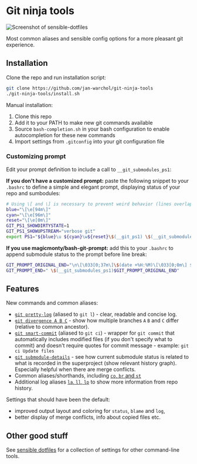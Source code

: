 Git ninja tools
===============

![Screenshot of sensible-dotfiles](https://i.imgur.com/a4auwdx.png)

Most common aliases and sensible config options for a more pleasant git
experience.


Installation
------------

Clone the repo and run installation script:

```bash
git clone https://github.com/jan-warchol/git-ninja-tools
./git-ninja-tools/install.sh
```

Manual installation:
1. Clone this repo
1. Add it to your PATH to make new git commands available
1. Source `bash-completion.sh` in your bash configuration to enable
   autocompletion for these new commands
1. Import settings from `.gitconfig` into your git configuration file

### Customizing prompt

Edit your prompt definition to include a call to `__git_submodules_ps1`:

**If you don't have a customized prompt:** paste the following snippet to your
`.bashrc` to define a simple and elegant prompt, displaying status of your repo
and sumbodules:

```bash
# Using \[ and \] is necessary to prevent weird behavior (lines overlapping).
blue="\[\e[94m\]"
cyan="\[\e[96m\]"
reset="\[\e[0m\]"
GIT_PS1_SHOWDIRTYSTATE=1
GIT_PS1_SHOWUPSTREAM="verbose git"
export PS1="${blue}\u ${cyan}\w${reset}\$(__git_ps1) \$(__git_submodules_ps1)\n\\$ "
```

**If you use magicmonty/bash-git-prompt:** add this to your `.bashrc` to append
submodule status to the prompt before line break:

```bash
GIT_PROMPT_ORIGINAL_END="\n\[\033[0;37m\]\$(date +%H:%M)\[\033[0;0m\] $ "
GIT_PROMPT_END=" \$(__git_submodules_ps1)$GIT_PROMPT_ORIGINAL_END"
```

Features
--------

New commands and common aliases:

- [`git pretty-log`](git-pretty-log) (aliased to `git l`) - clear, readable and
  concise log.
- [`git divergence A B C`](git-divergence) - show how multiple branches `A` `B`
  and `C` differ (relative to common ancestor).
- [`git smart-commit`](git-smart-commit) (aliased to `git ci`) - wrapper for
  `git commit` that automatically includes modified files (if you don't specify
  what to commit) and doesn't require quotes for commit message - example:
  `git ci Update files`
- [`git submodule-details`](git-submodule-details) - see how current submodule
  status is related to what is recorded in the superproject (show relevant
  history graph).  Especially helpful when there are merge conflicts.
- Common aliases/shorthands, including [`co`, `br` and `st`](.gitconfig#L7)
- Additional log aliases [`la`, `ll`, `lp`](.gitconfig#L30) to show more
  information from repo history.

Settings that should have been the default:
- improved output layout and coloring for `status`, `blame` and `log`,
- better display of merge conflicts, info about copied files etc.


Other good stuff
----------------

See [sensible dotfiles](https://github.com/jan-warchol/sensible-dotfiles/) for
a collection of settings for other command-line tools.
